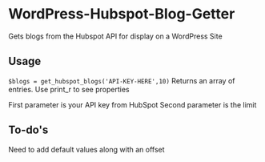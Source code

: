 # WordPress-Hubspot-Blog-Getter
Gets blogs from the Hubspot API for display on a WordPress Site

## Usage
`$blogs = get_hubspot_blogs('API-KEY-HERE',10)`
Returns an array of entries.  Use print_r to see properties

First parameter is your API key from HubSpot
Second parameter is the limit

## To-do's
Need to add default values along with an offset